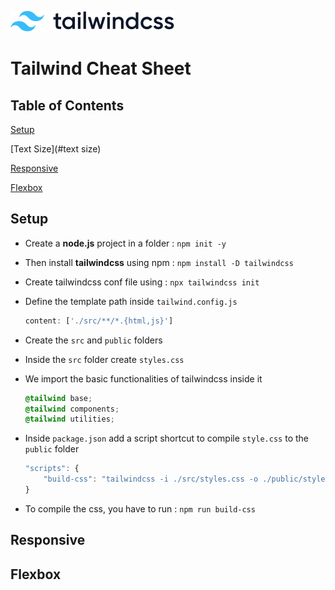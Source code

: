 ![tailwindcss logo](img\tailwindwss-logo.png)

# Tailwind Cheat Sheet

## Table of Contents

[Setup](#setup)

[Text Size](#text size)

[Responsive](#responsive)

[Flexbox](#flexbox)

## Setup

+ Create a **node.js** project in a folder : `npm init -y`

+ Then install **tailwindcss** using npm : `npm install -D tailwindcss`

+ Create tailwindcss conf file using : `npx tailwindcss init`

+ Define the template path inside `tailwind.config.js`
  
  ```javascript
  content: ['./src/**/*.{html,js}']
  ```

+ Create the `src` and `public` folders

+ Inside the `src` folder create `styles.css`

+ We import the basic functionalities of tailwindcss inside it
  
  ```css
  @tailwind base;
  @tailwind components;
  @tailwind utilities;
  ```

+ Inside `package.json` add a script shortcut to compile `style.css` to the `public` folder
  
  ```javascript
  "scripts": {
      "build-css": "tailwindcss -i ./src/styles.css -o ./public/styles.css --watch"
  }
  ```

+ To compile the css,   you have to run : `npm run build-css`

## Responsive

## Flexbox
